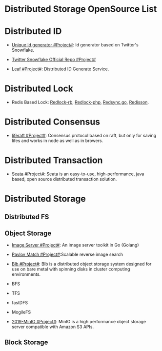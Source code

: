 # Distributed Storage OpenSource List

# Distributed ID

- [Unique Id generator #Project#](https://github.com/mumrah/flake-java): Id generator based on Twitter's Snowflake.

- [Twitter Snowflake Official Repo #Project#](https://github.com/twitter/snowflake)

- [Leaf #Project#](https://github.com/Meituan-Dianping/Leaf): Distributed ID Generate Service.

# Distributed Lock

- Redis Based Lock: [Redlock-rb](https://github.com/antirez/redlock-rb), [Redlock-php](https://github.com/ronnylt/redlock-php), [Redsync.go](https://github.com/hjr265/redsync.go), [Redisson](https://github.com/mrniko/redisson).

# Distributed Consensus

- [liferaft #Project#](https://parg.co/Uro): Consensus protocol based on raft, but only for saving lifes and works in node as well as in browers.

# Distributed Transaction

- [Seata #Project#](https://github.com/seata/Seata): Seata is an easy-to-use, high-performance, java based, open source distributed transaction solution.

# Distributed Storage

## Distributed FS

## Object Storage

- [Image Server #Project#](https://github.com/pierrre/imageserver): An image server toolkit in Go (Golang)

- [Pavlov Match #Project#](https://github.com/pavlovml/match):Scalable reverse image search

- [Blb #Project#](https://github.com/westerndigitalcorporation/blb): Blb is a distributed object storage system designed for use on bare metal with spinning disks in cluster computing environments.

- BFS

- TFS

- fastDFS

- MogileFS

- [2019-MinIO #Project#](https://github.com/minio/minio): MinIO is a high performance object storage server compatible with Amazon S3 APIs.

## Block Storage
